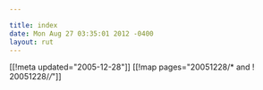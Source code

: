 ```yaml
---

title: index
date: Mon Aug 27 03:35:01 2012 -0400
layout: rut
---
```


[[!meta updated="2005-12-28"]]
[[!map pages="20051228/* and ! 20051228/*/*"]]
